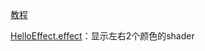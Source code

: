 [教程]( https://juejin.cn/post/7206977593588400183)

[HelloEffect.effect](./assets/HelloEffect.effect)：显示左右2个颜色的shader